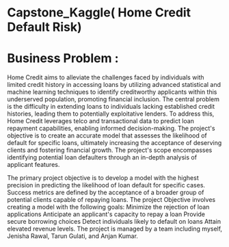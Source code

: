  # Capstone_Kaggle( Home Credit Default Risk)
# Business Problem :
Home Credit aims to alleviate the challenges faced by individuals with limited credit history in accessing loans by utilizing advanced statistical and machine learning techniques to identify creditworthy applicants within this underserved population, promoting financial inclusion. The central problem is the difficulty in extending loans to individuals lacking established credit histories, leading them to potentially exploitative lenders. To address this, Home Credit leverages telco and transactional data to predict loan repayment capabilities, enabling informed decision-making. The project's objective is to create an accurate model that assesses the likelihood of default for specific loans, ultimately increasing the acceptance of deserving clients and fostering financial growth. The project's scope encompasses identifying potential loan defaulters through an in-depth analysis of applicant features. 

The primary project objective is to develop a model with the highest precision in predicting the likelihood of loan default for specific cases. Success metrics are defined by the acceptance of a broader group of potential clients capable of repaying loans. The project Objective involves creating a model with the following goals:
Minimize the rejection of loan applications
Anticipate an applicant's capacity to repay a loan
Provide secure borrowing choices
Detect individuals likely to default on loans
Attain elevated revenue levels.
The project is managed by a team including myself, Jenisha Rawal, Tarun Gulati, and Anjan Kumar.
